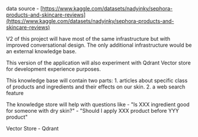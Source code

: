 data source - [https://www.kaggle.com/datasets/nadyinky/sephora-products-and-skincare-reviews](https://www.kaggle.com/datasets/nadyinky/sephora-products-and-skincare-reviews)

V2 of this project will have most of the same infrastructure but with improved conversational design. The only additional infrastructure would be an external knowledge base. 

This version of the application will also experiment with Qdrant Vector store for development experience purposes.

This knowledge base will contain two parts:
1\. articles about specific class of products and ingredients and their effects on our skin\.
2\. a web search feature

The knowledge store will help with questions like
\- "Is XXX ingredient good for someone with dry skin?"
\- "Should I apply XXX product before YYY product"

Vector Store 
\- Qdrant